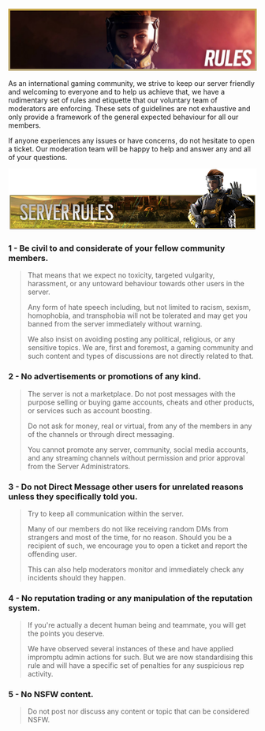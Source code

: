 [![Rules](/images/homerules.png)](https://wolfhq.github.io/renownfarming/rules)

As an international gaming community, we strive to keep our server friendly and welcoming to everyone and to help us achieve that, we have a rudimentary set of rules and etiquette that our voluntary team of moderators are enforcing. These sets of guidelines are not exhaustive and only provide a framework of the general expected behaviour for all our members.

If anyone experiences any issues or have concerns, do not hesitate to open a ticket. Our moderation team will be happy to help and answer any and all of your questions.

![Server Rules](/images/rulesserver.png)

### 1 - **Be civil to and considerate of your fellow community members.**
> That means that we expect no toxicity, targeted vulgarity, harassment, or any untoward behaviour towards other users in the server.
> 
> Any form of hate speech including, but not limited to racism, sexism, homophobia, and transphobia will not be tolerated and may get you banned from the server immediately without warning.
> 
> We also insist on avoiding posting any political, religious, or any sensitive topics. We are, first and foremost, a gaming community and such content and types of discussions are not directly related to that.

### 2 - **No advertisements or promotions of any kind.**
> The server is not a marketplace.
> Do not post messages with the purpose selling or buying game accounts, cheats and other products, or services such as account boosting.
> 
> Do not ask for money, real or virtual, from any of the members in any of the channels or through direct messaging.
> 
> You cannot promote any server, community, social media accounts, and any streaming channels without permission and prior approval from the Server Administrators.

### 3 - **Do not Direct Message other users for unrelated reasons unless they specifically told you.**
> Try to keep all communication within the server.
> 
> Many of our members do not like receiving random DMs from strangers and most of the time, for no reason. Should you be a recipient of such, we encourage you to open a ticket and report the offending user.
> 
> This can also help moderators monitor and immediately check any incidents should they happen.

### 4 - **No reputation trading or any manipulation of the reputation system.**
> If you're actually a decent human being and teammate, you will get the points you deserve.
> 
> We have observed several instances of these and have applied impromptu admin actions for such. But we are now standardising this rule and will have a specific set of penalties for any suspicious rep activity.

### 5 - No NSFW content.
> Do not post nor discuss any content or topic that can be considered NSFW.
